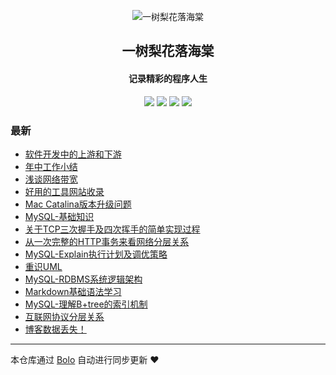 <p align="center"><img alt="一树梨花落海棠" src="https://cdn.zhangfeibiao.com/wp-content/uploads/2018/10/微信图片_20181023111351.jpg"></p><h2 align="center">
一树梨花落海棠
</h2>

<h4 align="center">记录精彩的程序人生</h4>
<p align="center"><a title="一树梨花落海棠" target="_blank" href="https://github.com/zhangfeibiao/bolo-blog"><img src="https://img.shields.io/github/last-commit/zhangfeibiao/bolo-blog.svg?style=flat-square&color=FF9900"></a>
<a title="GitHub repo size in bytes" target="_blank" href="https://github.com/zhangfeibiao/bolo-blog"><img src="https://img.shields.io/github/repo-size/zhangfeibiao/bolo-blog.svg?style=flat-square"></a>
<a title="Bolo Version" target="_blank" href="https://github.com/adlered/bolo-solo"><img src="https://img.shields.io/badge/bolo-v2.0 稳定版-f1e05a.svg?style=flat-square&color=blueviolet"></a>
<a title="Hits" target="_blank" href="https://github.com/88250/hits"><img src="https://hits.b3log.org/zhangfeibiao/bolo-blog.svg"></a></p>

### 最新

* [软件开发中的上游和下游](http://103.202.147.40/bolo_war/articles/2020/09/01/1598965270893.html)
* [年中工作小结](http://103.202.147.40/bolo_war/articles/2020/08/29/1598697067344.html)
* [浅谈网络带宽](http://103.202.147.40/bolo_war/articles/2020/08/22/1598104178377.html)
* [好用的工具网站收录](http://103.202.147.40/bolo_war/toolSites)
* [Mac Catalina版本升级问题](http://103.202.147.40/bolo_war/1593959772687.html)
* [MySQL-基础知识](http://103.202.147.40/bolo_war/1593949777404.html)
* [关于TCP三次握手及四次挥手的简单实现过程](http://103.202.147.40/bolo_war/1593945016007.html)
* [从一次完整的HTTP事务来看网络分层关系](http://103.202.147.40/bolo_war/1593944291815.html)
* [MySQL-Explain执行计划及调优策略](http://103.202.147.40/bolo_war/593928128028.html)
* [重识UML](http://103.202.147.40/bolo_war/1593860043217.html)
* [MySQL-RDBMS系统逻辑架构](http://103.202.147.40/bolo_war/1593860013350.html)
* [Markdown基础语法学习](http://103.202.147.40/bolo_war/1593851867749.html)
* [MySQL-理解B+tree的索引机制](http://103.202.147.40/bolo_war/1593851663949.html)
* [互联网协议分层关系](http://103.202.147.40/bolo_war/1575995062860.html)
* [博客数据丢失！](http://103.202.147.40/bolo_war/hello-solo)



---

本仓库通过 [Bolo](https://github.com/adlered/bolo-solo) 自动进行同步更新 ❤️ 